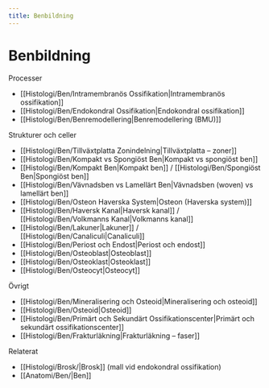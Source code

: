```yaml
---
title: Benbildning
---
```


# Benbildning

Processer
- [[Histologi/Ben/Intramembranös Ossifikation|Intramembranös ossifikation]]
- [[Histologi/Ben/Endokondral Ossifikation|Endokondral ossifikation]]
- [[Histologi/Ben/Benremodellering|Benremodellering (BMU)]]

Strukturer och celler
- [[Histologi/Ben/Tillväxtplatta Zonindelning|Tillväxtplatta – zoner]]
- [[Histologi/Ben/Kompakt vs Spongiöst Ben|Kompakt vs spongiöst ben]]
- [[Histologi/Ben/Kompakt Ben|Kompakt ben]] / [[Histologi/Ben/Spongiöst Ben|Spongiöst ben]]
- [[Histologi/Ben/Vävnadsben vs Lamellärt Ben|Vävnadsben (woven) vs lamellärt ben]]
- [[Histologi/Ben/Osteon Haverska System|Osteon (Haverska system)]]
- [[Histologi/Ben/Haversk Kanal|Haversk kanal]] / [[Histologi/Ben/Volkmanns Kanal|Volkmanns kanal]]
- [[Histologi/Ben/Lakuner|Lakuner]] / [[Histologi/Ben/Canaliculi|Canaliculi]]
- [[Histologi/Ben/Periost och Endost|Periost och endost]]
- [[Histologi/Ben/Osteoblast|Osteoblast]]
- [[Histologi/Ben/Osteoklast|Osteoklast]]
- [[Histologi/Ben/Osteocyt|Osteocyt]]

Övrigt
- [[Histologi/Ben/Mineralisering och Osteoid|Mineralisering och osteoid]]
- [[Histologi/Ben/Osteoid|Osteoid]]
- [[Histologi/Ben/Primärt och Sekundärt Ossifikationscenter|Primärt och sekundärt ossifikationscenter]]
- [[Histologi/Ben/Frakturläkning|Frakturläkning – faser]]

Relaterat
- [[Histologi/Brosk/|Brosk]] (mall vid endokondral ossifikation)
- [[Anatomi/Ben/|Ben]]
